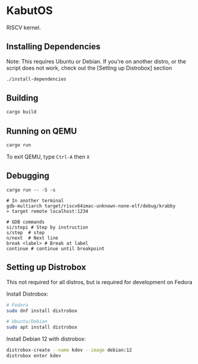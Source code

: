 # KabutOS

RISCV kernel.

## Installing Dependencies

Note: This requires Ubuntu or Debian. If you're on another distro, or the
script does not work, check out the [Setting up Distrobox] section

```bash
./install-dependencies
```

## Building

```bash
cargo build
```

## Running on QEMU

```bash
cargo run
```

To exit QEMU, type `Ctrl-A` then `X`

## Debugging

```
cargo run -- -S -s

# In another terminal
gdb-multiarch target/riscv64imac-unknown-none-elf/debug/krabby
> target remote localhost:1234

# GDB commands
si/stepi # Step by instruction
s/step  # step
n/next  # Next line
break <label> # Break at label
continue # continue until breakpoint
```

## Setting up Distrobox

This not required for all distros, but is required for development on Fedora

Install Distrobox:

```bash
# Fedora
sudo dnf install distrobox

# Ubuntu/Debian
sudo apt install distrobox
```

Install Debian 12 with distrobox:

```bash
distrobox-create --name kdev --image debian:12
distrobox enter kdev
```
